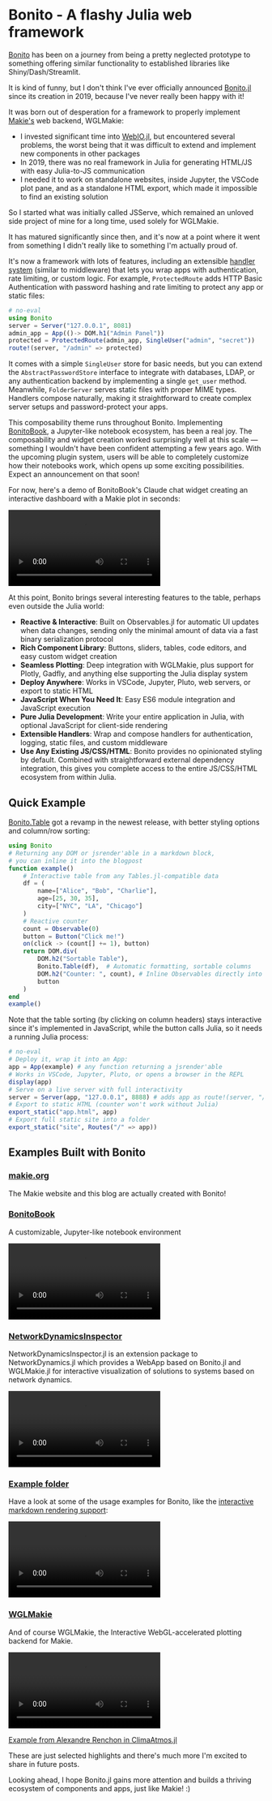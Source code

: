 # Bonito - A flashy Julia web framework

[Bonito](https://github.com/SimonDanisch/Bonito.jl) has been on a journey from being a pretty neglected prototype to something offering similar functionality to established libraries like Shiny/Dash/Streamlit.

It is kind of funny, but I don't think I've ever officially announced [Bonito.jl](https://github.com/SimonDanisch/Bonito.jl) since its creation in 2019, because I've never really been happy with it!

It was born out of desperation for a framework to properly implement [Makie's](https://makie.org/) web backend, WGLMakie:

* I invested significant time into [WebIO.jl](https://github.com/JuliaGizmos/WebIO.jl), but encountered several problems, the worst being that it was difficult to extend and implement new components in other packages
* In 2019, there was no real framework in Julia for generating HTML/JS with easy Julia-to-JS communication
* I needed it to work on standalone websites, inside Jupyter, the VSCode plot pane, and as a standalone HTML export, which made it impossible to find an existing solution

So I started what was initially called JSServe, which remained an unloved side project of mine for a long time, used solely for WGLMakie.

It has matured significantly since then, and it's now at a point where it went from something I didn't really like to something I'm actually proud of.

It's now a framework with lots of features, including an extensible [handler system](https://simondanisch.github.io/Bonito.jl/stable/handlers.html) (similar to middleware) that lets you wrap apps with authentication, rate limiting, or custom logic. For example, `ProtectedRoute` adds HTTP Basic Authentication with password hashing and rate limiting to protect any app or static files:

```julia
# no-eval
using Bonito
server = Server("127.0.0.1", 8081)
admin_app = App(()-> DOM.h1("Admin Panel"))
protected = ProtectedRoute(admin_app, SingleUser("admin", "secret"))
route!(server, "/admin" => protected)
```

It comes with a simple `SingleUser` store for basic needs, but you can extend the `AbstractPasswordStore` interface to integrate with databases, LDAP, or any authentication backend by implementing a single `get_user` method. Meanwhile, `FolderServer` serves static files with proper MIME types. Handlers compose naturally, making it straightforward to create complex server setups and password-protect your apps.

This composability theme runs throughout Bonito. Implementing [BonitoBook](https://bonitobook.org), a Jupyter-like notebook ecosystem, has been a real joy. The composability and widget creation worked surprisingly well at this scale — something I wouldn't have been confident attempting a few years ago. With the upcoming plugin system, users will be able to completely customize how their notebooks work, which opens up some exciting possibilities. Expect an announcement on that soon!

For now, here's a demo of BonitoBook's Claude chat widget creating an interactive dashboard with a Makie plot in seconds:

![bonitobook](./images/ai-demo.mp4)

At this point, Bonito brings several interesting features to the table, perhaps even outside the Julia world:

- **Reactive & Interactive**: Built on Observables.jl for automatic UI updates when data changes, sending only the minimal amount of data via a fast binary serialization protocol
- **Rich Component Library**: Buttons, sliders, tables, code editors, and easy custom widget creation
- **Seamless Plotting**: Deep integration with WGLMakie, plus support for Plotly, Gadfly, and anything else supporting the Julia display system
- **Deploy Anywhere**: Works in VSCode, Jupyter, Pluto, web servers, or export to static HTML
- **JavaScript When You Need It**: Easy ES6 module integration and JavaScript execution
- **Pure Julia Development**: Write your entire application in Julia, with optional JavaScript for client-side rendering
- **Extensible Handlers**: Wrap and compose handlers for authentication, logging, static files, and custom middleware
- **Use Any Existing JS/CSS/HTML**: Bonito provides no opinionated styling by default. Combined with straightforward external dependency integration, this gives you complete access to the entire JS/CSS/HTML ecosystem from within Julia.


## Quick Example

[Bonito.Table](https://simondanisch.github.io/Bonito.jl/stable/widgets.html#Bonito.Table-widgets) got a revamp in the newest release, with better styling options and column/row sorting:

```julia
using Bonito
# Returning any DOM or jsrender'able in a markdown block,
# you can inline it into the blogpost
function example()
    # Interactive table from any Tables.jl-compatible data
    df = (
        name=["Alice", "Bob", "Charlie"],
        age=[25, 30, 35],
        city=["NYC", "LA", "Chicago"]
    )
    # Reactive counter
    count = Observable(0)
    button = Button("Click me!")
    on(click -> (count[] += 1), button)
    return DOM.div(
        DOM.h2("Sortable Table"),
        Bonito.Table(df),  # Automatic formatting, sortable columns
        DOM.h2("Counter: ", count), # Inline Observables directly into DOM
        button
    )
end
example()
```

Note that the table sorting (by clicking on column headers) stays interactive since it's implemented in JavaScript, while the button calls Julia, so it needs a running Julia process:
```julia
# no-eval
# Deploy it, wrap it into an App:
app = App(example) # any function returning a jsrender'able
# Works in VSCode, Jupyter, Pluto, or opens a browser in the REPL
display(app)
# Serve on a live server with full interactivity
server = Server(app, "127.0.0.1", 8888) # adds app as route!(server, "/" => app)
# Export to static HTML (counter won't work without Julia)
export_static("app.html", app)
# Export full static site into a folder
export_static("site", Routes("/" => app))
```

## Examples Built with Bonito

### [makie.org](https://makie.org/)

The Makie website and this blog are actually created with Bonito!

### [BonitoBook](https://bonitobook.org/)

A customizable, Jupyter-like notebook environment

![](./images/book-demo.mp4)


### [NetworkDynamicsInspector](https://github.com/JuliaDynamics/NetworkDynamics.jl/tree/main/NetworkDynamicsInspector)

NetworkDynamicsInspector.jl is an extension package to NetworkDynamics.jl which provides a WebApp based on Bonito.jl and WGLMakie.jl for interactive visualization of solutions to systems based on network dynamics.

![network inspector demo](./images/network-inspector.mp4)

### [Example folder](https://github.com/SimonDanisch/Bonito.jl/tree/master/examples)

Have a look at some of the usage examples for Bonito, like the [interactive markdown rendering support](https://github.com/SimonDanisch/Bonito.jl/blob/master/examples/markdown.jl):

![markdown example](./images/markdown-example.mp4)

### [WGLMakie](https://docs.makie.org/dev/explanations/backends/wglmakie#WGLMakie)

And of course WGLMakie, the Interactive WebGL-accelerated plotting backend for Makie.

![ClimaAtmos](./images/animation.mp4)

[Example from Alexandre Renchon in ClimaAtmos.jl](https://github.com/CliMA/ClimaAtmos.jl)


These are just selected highlights and there's much more I'm excited to share in future posts.

Looking ahead, I hope Bonito.jl gains more attention and builds a thriving ecosystem of components and apps, just like Makie! :)

